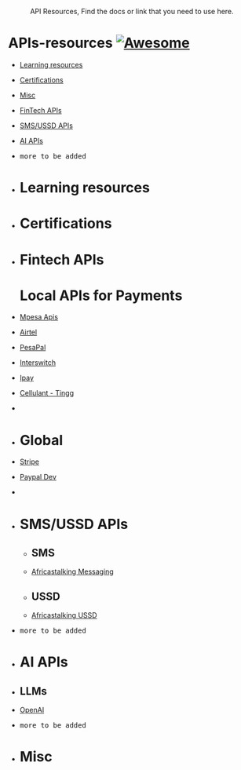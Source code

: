 <p align="center">
  API Resources, Find the docs or link that you need to use here.
</p>



# APIs-resources [![Awesome](https://cdn.rawgit.com/sindresorhus/awesome/d7305f38d29fed78fa85652e3a63e154dd8e8829/media/badge.svg)](https://github.com/sindresorhus/awesome)

- [Learning resources](#global)
- [Certifications](#certifications)
- [Misc](#misc)
- [FinTech APIs](#fintech-apis)
- [SMS/USSD APIs](#sms)
- [AI APIs](#ai-apis)
- <kbd>more to be added</kbd>

- # Learning resources
   

- # Certifications
 
 
- # Fintech APIs
   # Local APIs for Payments
- [Mpesa Apis](https://developer.safaricom.co.ke/)
- [Airtel](https://developers.airtel.africa/home)
- [PesaPal](https://developer.pesapal.com/)
- [Interswitch](https://developer.interswitchgroup.com/)
- [Ipay](https://www.ipayafrica.com/solutions/Affiliates-Developers/Developers)
- [Cellulant - Tingg](https://docs.tingg.africa/)
- 
- 
   # Global
-  [Stripe ](https://stripe.com/docs)
-  [Paypal Dev](https://developer.paypal.com/home)
-  

- # SMS/USSD APIs
  - ## SMS
   - [Africastalking Messaging](https://africastalking.com/sms)
 
  - ## USSD
   - [Africastalking USSD ](https://africastalking.com/ussd)
- <kbd>more to be added</kbd>

- # AI APIs
 - ## LLMs
  - [ OpenAI ](https://openai.com/product#made-for-developers)

- <kbd>more to be added</kbd>

- # Misc 
